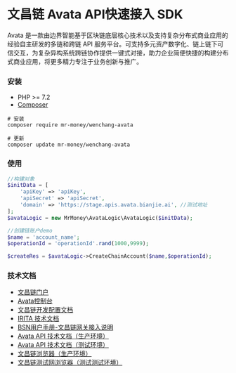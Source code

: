 # 文昌链 Avata API快速接入 SDK
Avata 是一款由边界智能基于区块链底层核心技术以及支持复杂分布式商业应用的经验自主研发的多链和跨链 API 服务平台。可支持多元资产数字化、链上链下可信交互，为复杂异构系统跨链协作提供一键式对接，助力企业简便快捷的构建分布式商业应用，将更多精力专注于业务创新与推广。


### 安装
- PHP >= 7.2
- <a href="https://getcomposer.org/doc/00-intro.md" target="_blank">Composer</a>

```shell
# 安装
composer require mr-money/wenchang-avata

# 更新
composer update mr-money/wenchang-avata
```

### 使用
```php
//构建对象
$initData = [
    'apiKey' => 'apiKey',
    'apiSecret' => 'apiSecret',
    'domain' => 'https://stage.apis.avata.bianjie.ai', //测试地址
];
$avataLogic = new MrMoney\AvataLogic\AvataLogic($initData);

//创建链账户demo
$name = 'account_name';
$operationId = 'operationId'.rand(1000,9999);

$createRes = $avataLogic->CreateChainAccount($name,$operationId);

```

### 技术文档

- <a href="https://apis.avata.bianjie.ai/" target="_blank">文昌链门户</a>
- <a href="https://console.avata.bianjie.ai" target="_blank">Avata控制台</a>
- <a href="https://wenchang.bianjie.ai/wenchangchain.html" target="_blank">文昌链开发配置文档</a>
- <a href="https://irita.bianjie.ai/docs/" target="_blank">IRITA 技术文档</a>
- <a href="https://bsnbase.com/static/tmpFile/bzsc/openper/7-3-1.html" target="_blank">BSN用户手册-文昌链网关接入说明</a>
- <a href="https://apis.avata.bianjie.ai" target="_blank">Avata API 技术文档（生产环境）</a>
- <a href="https://stage.apis.avata.bianjie.ai" target="_blank">Avata API 技术文档（测试环境）</a>
- <a href="https://explorer.wenchang.bianjie.ai/" target="_blank">文昌链浏览器（生产环境）</a>
- <a href="https://explorer.testnet.bianjie.ai" target="_blank">文昌链测试网浏览器（测试测试环境）</a>

